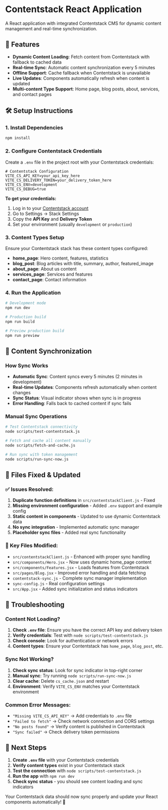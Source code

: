 # Contentstack React Application

A React application with integrated Contentstack CMS for dynamic content management and real-time synchronization.

## 🚀 Features

- **Dynamic Content Loading**: Fetch content from Contentstack with fallback to cached data
- **Real-time Sync**: Automatic content synchronization every 5 minutes 
- **Offline Support**: Cache fallback when Contentstack is unavailable
- **Live Updates**: Components automatically refresh when content is updated
- **Multi-content Type Support**: Home page, blog posts, about, services, and contact pages

## 🛠 Setup Instructions

### 1. Install Dependencies

```bash
npm install
```

### 2. Configure Contentstack Credentials

Create a `.env` file in the project root with your Contentstack credentials:

```env
# Contentstack Configuration
VITE_CS_API_KEY=your_api_key_here
VITE_CS_DELIVERY_TOKEN=your_delivery_token_here
VITE_CS_ENV=development
VITE_CS_DEBUG=true
```

**To get your credentials:**
1. Log in to your [Contentstack account](https://app.contentstack.com/)
2. Go to Settings → Stack Settings
3. Copy the **API Key** and **Delivery Token**
4. Set your environment (usually `development` or `production`)

### 3. Content Types Setup

Ensure your Contentstack stack has these content types configured:

- **home_page**: Hero content, features, statistics
- **blog_post**: Blog articles with title, summary, author, featured_image
- **about_page**: About us content
- **services_page**: Services and features
- **contact_page**: Contact information

### 4. Run the Application

```bash
# Development mode
npm run dev

# Production build
npm run build

# Preview production build
npm run preview
```

## 🔄 Content Synchronization

### How Sync Works
- **Automatic Sync**: Content syncs every 5 minutes (2 minutes in development)
- **Real-time Updates**: Components refresh automatically when content changes
- **Sync Status**: Visual indicator shows when sync is in progress
- **Error Handling**: Falls back to cached content if sync fails

### Manual Sync Operations
```bash
# Test Contentstack connectivity
node scripts/test-contentstack.js

# Fetch and cache all content manually  
node scripts/fetch-and-cache.js

# Run sync with token management
node scripts/run-sync-now.js
```

## 🔧 Files Fixed & Updated

### ✅ Issues Resolved:
1. **Duplicate function definitions** in `src/contentstackClient.js` - Fixed
2. **Missing environment configuration** - Added `.env` support and example config
3. **Static content in components** - Updated to use dynamic Contentstack data
4. **No sync integration** - Implemented automatic sync manager
5. **Placeholder sync files** - Added real sync functionality

### 📁 Key Files Modified:
- `src/contentstackClient.js` - Enhanced with proper sync handling
- `src/components/Hero.jsx` - Now uses dynamic home_page content
- `src/components/Features.jsx` - Loads features from Contentstack
- `src/pages/Blog.jsx` - Improved error handling and data fetching
- `contentstack-sync.js` - Complete sync manager implementation
- `sync-config.js` - Real configuration settings
- `src/App.jsx` - Added sync initialization and status indicators

## 🐛 Troubleshooting

### Content Not Loading?
1. **Check `.env` file**: Ensure you have the correct API key and delivery token
2. **Verify credentials**: Test with `node scripts/test-contentstack.js`
3. **Check console**: Look for authentication or network errors
4. **Content types**: Ensure your Contentstack has `home_page`, `blog_post`, etc.

### Sync Not Working?
1. **Check sync status**: Look for sync indicator in top-right corner
2. **Manual sync**: Try running `node scripts/run-sync-now.js`
3. **Clear cache**: Delete `cs_cache.json` and restart
4. **Environment**: Verify `VITE_CS_ENV` matches your Contentstack environment

### Common Error Messages:
- `"Missing VITE_CS_API_KEY"` → Add credentials to `.env` file
- `"Failed to fetch"` → Check network connection and CORS settings
- `"No posts found"` → Verify content is published in Contentstack
- `"Sync failed"` → Check delivery token permissions

## 📝 Next Steps

1. **Create `.env` file** with your Contentstack credentials
2. **Verify content types** exist in your Contentstack stack
3. **Test the connection** with `node scripts/test-contentstack.js`
4. **Run the app** with `npm run dev`
5. **Check sync status** - you should see content loading and sync indicators

Your Contentstack data should now sync properly and update your React components automatically! 🎉
